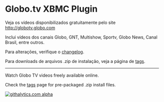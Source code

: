 # Globo.tv XBMC Plugin

Veja os vídeos disponibilizados gratuitamente pelo site http://globotv.globo.com

Inclui vídeos dos canais Globo, GNT, Multishow, Sportv, Globo News, Canal Brasil, entre outros.

Para alterações, verifique o [changelog](https://github.com/vitorhirota/plugin.video.globotv/blob/master/changelog.txt).

Para downloads de arquivos .zip de instalação, veja a página de [tags](https://github.com/vitorhirota/plugin.video.globotv/tags).

--- 

Watch Globo TV videos freely available online.

Check the [tags](https://github.com/vitorhirota/plugin.video.globotv/tags) page for pre-packaged .zip install files.

[![githalytics.com alpha](https://cruel-carlota.pagodabox.com/8f485bc414511ca598e31767d5746cdf "githalytics.com")](http://githalytics.com/vitorhirota/plugin.video.globotv)
